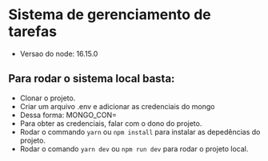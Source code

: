 # Sistema de gerenciamento de tarefas

- Versao do node: 16.15.0

## Para rodar o sistema local basta:

- Clonar o projeto.
- Criar um arquivo .env e adicionar as credenciais do mongo
- Dessa forma: MONGO_CON=
- Para obter as credenciais, falar com o dono do projeto.
- Rodar o commando `yarn` ou `npm install` para instalar as depedências do projeto.
- Rodar o comando `yarn dev` ou `npm run dev` para rodar o projeto local.
